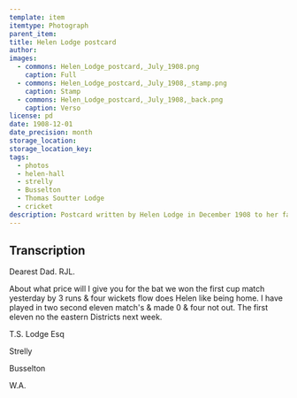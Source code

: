 ```yaml
---
template: item
itemtype: Photograph
parent_item: 
title: Helen Lodge postcard
author: 
images:
  - commons: Helen_Lodge_postcard,_July_1908.png
    caption: Full
  - commons: Helen_Lodge_postcard,_July_1908,_stamp.png
    caption: Stamp
  - commons: Helen_Lodge_postcard,_July_1908,_back.png
    caption: Verso
license: pd
date: 1908-12-01
date_precision: month
storage_location: 
storage_location_key: 
tags:
  - photos
  - helen-hall
  - strelly
  - Busselton
  - Thomas Soutter Lodge
  - cricket
description: Postcard written by Helen Lodge in December 1908 to her father T.S. Lodge. The photo was taken in July that year.
---
```


## Transcription

Dearest Dad. RJL.

About what price will I give you for the bat we won the first cup match yesterday
by 3 runs & four wickets flow does Helen like being home.
I have played in two second eleven match's & made 0 & four not out.
The first eleven no the eastern Districts next week.

T.S. Lodge Esq

Strelly

Busselton

W.A.
